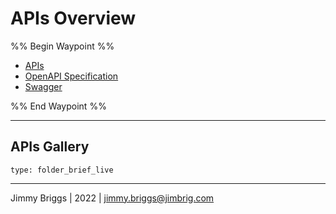 # APIs Overview

%% Begin Waypoint %%

* [APIs](APIs.md)
* [OpenAPI Specification](OpenAPI%20Specification.md)
* [Swagger](Swagger.md)

%% End Waypoint %%

---

## APIs Gallery

````ccard
type: folder_brief_live
````

---

Jimmy Briggs | 2022 | <jimmy.briggs@jimbrig.com>
